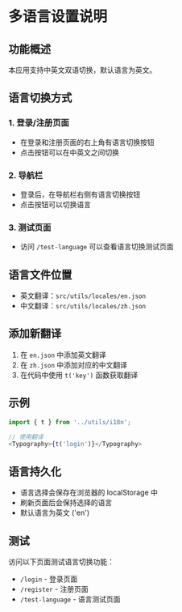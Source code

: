 # 多语言设置说明

## 功能概述

本应用支持中英文双语切换，默认语言为英文。

## 语言切换方式

### 1. 登录/注册页面
- 在登录和注册页面的右上角有语言切换按钮
- 点击按钮可以在中英文之间切换

### 2. 导航栏
- 登录后，在导航栏右侧有语言切换按钮
- 点击按钮可以切换语言

### 3. 测试页面
- 访问 `/test-language` 可以查看语言切换测试页面

## 语言文件位置

- 英文翻译：`src/utils/locales/en.json`
- 中文翻译：`src/utils/locales/zh.json`

## 添加新翻译

1. 在 `en.json` 中添加英文翻译
2. 在 `zh.json` 中添加对应的中文翻译
3. 在代码中使用 `t('key')` 函数获取翻译

## 示例

```javascript
import { t } from '../utils/i18n';

// 使用翻译
<Typography>{t('login')}</Typography>
```

## 语言持久化

- 语言选择会保存在浏览器的 localStorage 中
- 刷新页面后会保持选择的语言
- 默认语言为英文 ('en')

## 测试

访问以下页面测试语言切换功能：
- `/login` - 登录页面
- `/register` - 注册页面  
- `/test-language` - 语言测试页面
